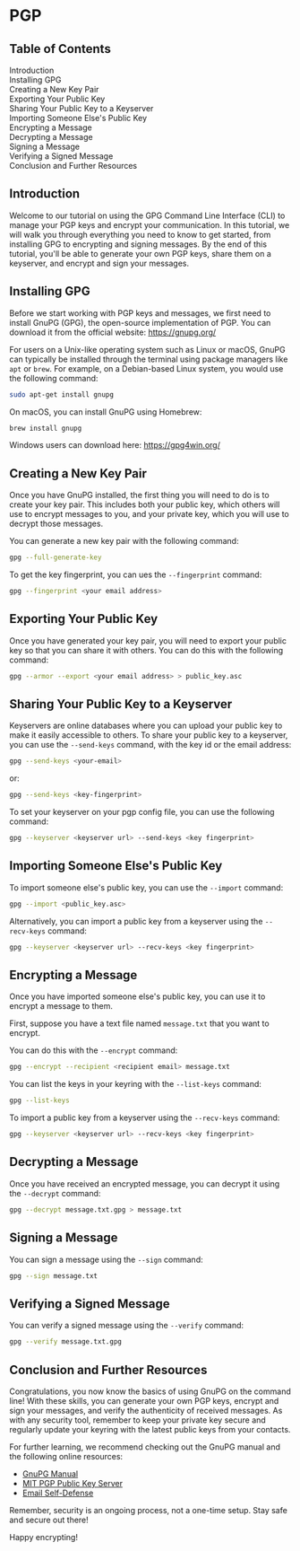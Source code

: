 # PGP

## Table of Contents

Introduction
<br>Installing GPG
<br>Creating a New Key Pair
<br>Exporting Your Public Key
<br>Sharing Your Public Key to a Keyserver
<br>Importing Someone Else's Public Key
<br>Encrypting a Message
<br>Decrypting a Message
<br>Signing a Message
<br>Verifying a Signed Message
<br>Conclusion and Further Resources

## Introduction

Welcome to our tutorial on using the GPG Command Line Interface (CLI) to manage your PGP keys and encrypt your communication. In this tutorial, we will walk you through everything you need to know to get started, from installing GPG to encrypting and signing messages. By the end of this tutorial, you'll be able to generate your own PGP keys, share them on a keyserver, and encrypt and sign your messages.

## Installing GPG

Before we start working with PGP keys and messages, we first need to install GnuPG (GPG), the open-source implementation of PGP. You can download it from the official website: https://gnupg.org/

For users on a Unix-like operating system such as Linux or macOS, GnuPG can typically be installed through the terminal using package managers like `apt` or `brew`. For example, on a Debian-based Linux system, you would use the following command:

```bash
sudo apt-get install gnupg
```

On macOS, you can install GnuPG using Homebrew:

```bash
brew install gnupg
```

Windows users can download here: https://gpg4win.org/

## Creating a New Key Pair

Once you have GnuPG installed, the first thing you will need to do is to create your key pair. This includes both your public key, which others will use to encrypt messages to you, and your private key, which you will use to decrypt those messages.

You can generate a new key pair with the following command:

```bash
gpg --full-generate-key
```

To get the key fingerprint, you can ues the `--fingerprint` command:

```bash
gpg --fingerprint <your email address>
```

## Exporting Your Public Key

Once you have generated your key pair, you will need to export your public key so that you can share it with others. You can do this with the following command:

```bash
gpg --armor --export <your email address> > public_key.asc
```

## Sharing Your Public Key to a Keyserver

Keyservers are online databases where you can upload your public key to make it easily accessible to others. To share your public key to a keyserver, you can use the `--send-keys` command, with the key id or the email address:

```bash
gpg --send-keys <your-email>
```

or:

```bash
gpg --send-keys <key-fingerprint>
```

To set your keyserver on your pgp config file, you can use the following command:

```bash
gpg --keyserver <keyserver url> --send-keys <key fingerprint>
```

## Importing Someone Else's Public Key

To import someone else's public key, you can use the `--import` command:

```bash
gpg --import <public_key.asc>
```

Alternatively, you can import a public key from a keyserver using the `--recv-keys` command:

```bash
gpg --keyserver <keyserver url> --recv-keys <key fingerprint>
```

## Encrypting a Message

Once you have imported someone else's public key, you can use it to encrypt a message to them.

First, suppose you have a text file named `message.txt` that you want to encrypt.

You can do this with the `--encrypt` command:

```bash
gpg --encrypt --recipient <recipient email> message.txt
```

You can list the keys in your keyring with the `--list-keys` command:

```bash
gpg --list-keys
```

To import a public key from a keyserver using the `--recv-keys` command:

```bash
gpg --keyserver <keyserver url> --recv-keys <key fingerprint>
```

## Decrypting a Message

Once you have received an encrypted message, you can decrypt it using the `--decrypt` command:

```bash
gpg --decrypt message.txt.gpg > message.txt
```

## Signing a Message

You can sign a message using the `--sign` command:

```bash
gpg --sign message.txt
```

## Verifying a Signed Message

You can verify a signed message using the `--verify` command:

```bash
gpg --verify message.txt.gpg
```

## Conclusion and Further Resources

Congratulations, you now know the basics of using GnuPG on the command line! With these skills, you can generate your own PGP keys, encrypt and sign your messages, and verify the authenticity of received messages. As with any security tool, remember to keep your private key secure and regularly update your keyring with the latest public keys from your contacts.

For further learning, we recommend checking out the GnuPG manual and the following online resources:

- [GnuPG Manual](https://www.gnupg.org/documentation/manuals/gnupg/)
- [MIT PGP Public Key Server](https://pgp.mit.edu/)
- [Email Self-Defense](https://emailselfdefense.fsf.org/en/)

Remember, security is an ongoing process, not a one-time setup. Stay safe and secure out there!

Happy encrypting!
